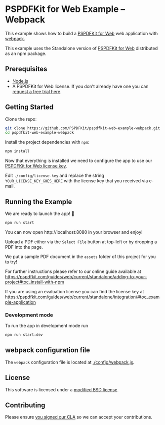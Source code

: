 # PSPDFKit for Web Example – Webpack

This example shows how to build a [PSPDFKit for Web](https://pspdfkit.com/web/) web application with
[webpack](https://webpack.js.org/).

This example uses the Standalone version of [PSPDFKit for Web](https://pspdfkit.com/web/)
distributed as an npm package.

## Prerequisites

- [Node.js](http://nodejs.org/)
- A PSPDFKit for Web license. If you don't already have one
  you can [request a free trial here](https://pspdfkit.com/try/).

## Getting Started

Clone the repo:

```bash
git clone https://github.com/PSPDFKit/pspdfkit-web-example-webpack.git
cd pspdfkit-web-example-webpack
```

Install the project dependencies with `npm`:

```bash
npm install
```

Now that everything is installed we need to configure the app to use our [PSPDFKit for Web license key](https://pspdfkit.com/guides/web/current/standalone/integration).

Edit `./config/license-key` and replace the string `YOUR_LICENSE_KEY_GOES_HERE` with the license key that you received via e-mail.

## Running the Example

We are ready to launch the app! 🎉

```bash
npm run start
```

You can now open http://localhost:8080 in your browser and enjoy!

Upload a PDF either via the `Select File` button at top-left or by dropping a PDF into the page.

We put a sample PDF document in the `assets` folder of this project for you to try!

For further instructions please refer to our online guide available at
https://pspdfkit.com/guides/web/current/standalone/adding-to-your-project#toc_install-with-npm

If you are using an evaluation license you can find the license key at
https://pspdfkit.com/guides/web/current/standalone/integration/#toc_example-application

### Development mode

To run the app in development mode run

```bash
npm run start:dev
```

## webpack configuration file

The `webpack` configuration file is located at [./config/webpack.js](config/webpack.js).

## License

This software is licensed under a [modified BSD license](LICENSE).

## Contributing

Please ensure
[you signed our CLA](https://pspdfkit.com/guides/web/current/miscellaneous/contributing/) so we can
accept your contributions.
